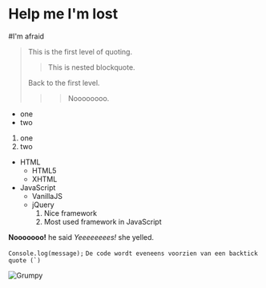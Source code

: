 Help me I'm lost
==============

#I'm afraid

> This is the first level of quoting.
>
>> This is nested blockquote.
>
> Back to the first level.
>
>>>Noooooooo.

<ul>
<li>one</li>
<li>two</li>
</ul>
<ol>
<li>one</li>
<li>two</li>
</ol>

* HTML
	* HTML5
	* XHTML
* JavaScript
	* VanillaJS
	* jQuery
		1. Nice framework
		2. Most used framework in JavaScript

**Nooooooo!** he said
*Yeeeeeeees!* she yelled.


 `Console.log(message);`
``De code wordt eveneens voorzien van een backtick quote (`)``

![Grumpy](https://thefunnyplace.org/wp-content/uploads/2013/12/Grumpy-cat-2014-wallpaper-quote.jpg"grumpy")

